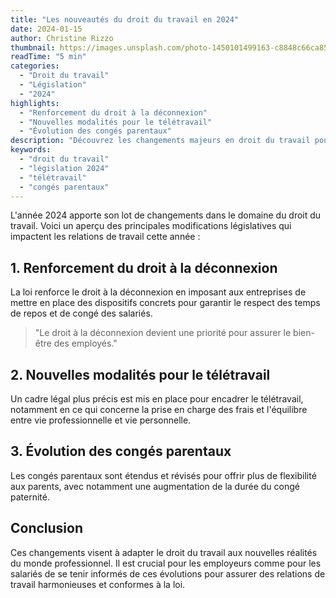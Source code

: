 ```yaml
---
title: "Les nouveautés du droit du travail en 2024"
date: 2024-01-15
author: Christine Rizzo
thumbnail: https://images.unsplash.com/photo-1450101499163-c8848c66ca85?ixlib=rb-1.2.1&auto=format&fit=crop&w=1350&q=80
readTime: "5 min"
categories:
  - "Droit du travail"
  - "Législation"
  - "2024"
highlights:
  - "Renforcement du droit à la déconnexion"
  - "Nouvelles modalités pour le télétravail"
  - "Évolution des congés parentaux"
description: "Découvrez les changements majeurs en droit du travail pour 2024 : droit à la déconnexion renforcé, nouvelles règles pour le télétravail et évolution des congés parentaux."
keywords:
  - "droit du travail"
  - "législation 2024"
  - "télétravail"
  - "congés parentaux"
---
```


L'année 2024 apporte son lot de changements dans le domaine du droit du travail. Voici un aperçu des principales modifications législatives qui impactent les relations de travail cette année :

## 1. Renforcement du droit à la déconnexion

La loi renforce le droit à la déconnexion en imposant aux entreprises de mettre en place des dispositifs concrets pour garantir le respect des temps de repos et de congé des salariés.

> "Le droit à la déconnexion devient une priorité pour assurer le bien-être des employés."

## 2. Nouvelles modalités pour le télétravail

Un cadre légal plus précis est mis en place pour encadrer le télétravail, notamment en ce qui concerne la prise en charge des frais et l'équilibre entre vie professionnelle et vie personnelle.

## 3. Évolution des congés parentaux

Les congés parentaux sont étendus et révisés pour offrir plus de flexibilité aux parents, avec notamment une augmentation de la durée du congé paternité.

## Conclusion

Ces changements visent à adapter le droit du travail aux nouvelles réalités du monde professionnel. Il est crucial pour les employeurs comme pour les salariés de se tenir informés de ces évolutions pour assurer des relations de travail harmonieuses et conformes à la loi.
